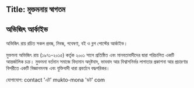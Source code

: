 Title: মুক্তমনায় স্বাগতম
---
## অভিজিৎ আর্কাইভ

অভিজিৎ রায় রচিত সকল প্রবন্ধ, নিবন্ধ, গবেষণা, বই ও ব্লগ পোস্টের আর্কাইভ।

মুক্তমনা অভিজিৎ রায় (১৯৭১-২০১৫) কর্তৃক ২০০১ সালে প্রতিষ্ঠিত এবং মানবতাবাদীদের দ্বারা পরিচালিত একটি আন্তর্জালিক চক্র। মুক্তমনা বর্তমান সমাজে বিদ্যমান অদৃষ্টবাদ, ভাববাদ আর বিশ্বাসনির্ভর লাগাতার প্রকাশনা আর প্রচারণার বিপরীতে একটি বিজ্ঞানমনস্ক এবং যুক্তিবাদী ধারা প্রবর্তনে বদ্ধপরিকর।

যোগাযোগ: contact 'এট' mukto-mona 'ডট' com
